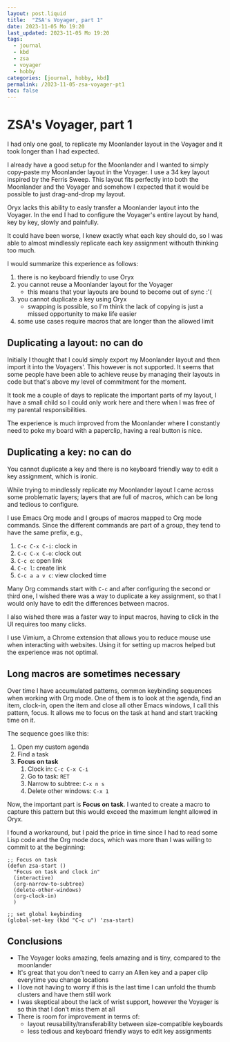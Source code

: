 ```yaml
---
layout: post.liquid
title:  "ZSA's Voyager, part 1"
date: 2023-11-05 Mo 19:20
last_updated: 2023-11-05 Mo 19:20
tags:
  - journal
  - kbd
  - zsa
  - voyager
  - hobby
categories: [journal, hobby, kbd]
permalink: /2023-11-05-zsa-voyager-pt1
toc: false
---
```



# ZSA's Voyager, part 1

I had only one goal, to replicate my Moonlander layout in the
Voyager and it took longer than I had expected.

I already have a good setup for the Moonlander and I wanted to
simply copy-paste my Moonlander layout in the Voyager. I use a 34
key layout inspired by the Ferris Sweep. This layout fits perfectly
into both the Moonlander and the Voyager and somehow I expected that
it would be possible to just drag-and-drop my layout.

Oryx lacks this ability to easly transfer a Moonlander layout into
the Voyager. In the end I had to configure the Voyager's entire
layout by hand, key by key, slowly and painfully. 

It could have been worse, I knew exactly what each key should do, so
I was able to almost mindlessly replicate each key assignment
withouth thinking too much.

I would summarize this experience as follows:

1.  there is no keyboard friendly to use Oryx
2.  you cannot reuse a Moonlander layout for the Voyager
    -   this means that your layouts are bound to become out of
        sync :'(
3.  you cannot duplicate a key using Oryx
    -   swapping is possible, so I'm think the lack of copying is just
        a missed opportunity to make life easier
4.  some use cases require macros that are longer than the allowed
    limit


## Duplicating a layout: no can do

Initially I thought that I could simply export my Moonlander layout
and then import it into the Voyagers'. This however is not
supported. It seems that some people have been able to achieve
reuse by managing their layouts in code but that's above my level
of commitment for the moment.

It took me a couple of days to replicate the important parts of my
layout, I have a small child so I could only work here and there
when I was free of my parental responsibilities.

The experience is much improved from the Moonlander where I
constantly need to poke my board with a paperclip, having a real 
button is nice.


## Duplicating a key: no can do

You cannot duplicate a key and there is no keyboard friendly way to
edit a key assignment, which is ironic.

While trying to mindlessly replicate my Moonlander layout I came
across some problematic layers; layers that are full of macros,
which can be long and tedious to configure.

I use Emacs Org mode and I groups of macros mapped to Org mode
commands. Since the different commands are part of a group, they
tend to have the same prefix, e.g.,

1.  `C-c C-x C-i`: clock in
2.  `C-c C-x C-o`: clock out
3.  `C-c o`: open link
4.  `C-c l`: create link
5.  `C-c a a v c`: view clocked time

Many Org commands start with `C-c` and after configuring the second
or third one, I wished there was a way to duplicate a key
assignment, so that I would only have to edit the differences
between macros.

I also wished there was a faster way to input macros, having to
click in the UI requires too many clicks.

I use Vimium, a Chrome extension that allows you to reduce mouse
use when interacting with websites. Using it for setting up macros
helped but the experience was not optimal.


## Long macros are sometimes necessary

Over time I have accumulated patterns, common keybinding sequences
when working with Org mode. One of them is to look at the agenda,
find an item, clock-in, open the item and close all other Emacs
windows, I call this pattern, focus. It allows me to focus on the
task at hand and start tracking time on it.

The sequence goes like this:

1.  Open my custom agenda
2.  Find a task
3.  **Focus on task**
    1.  Clock in: `C-c C-x C-i`
    2.  Go to task: `RET`
    3.  Narrow to subtree: `C-x n s`
    4.  Delete other windows: `C-x 1`

Now, the important part is **Focus on task**. I wanted to create a
macro to capture this pattern but this would exceed the maximum
lenght allowed in Oryx. 

I found a workaround, but I paid the price in time since I had to
read some Lisp code and the Org mode docs, which was more
than I was willing to commit to at the beginning:

    ;; Focus on task
    (defun zsa-start ()
      "Focus on task and clock in"
      (interactive)
      (org-narrow-to-subtree)
      (delete-other-windows)
      (org-clock-in)
      )
    
    ;; set global keybinding
    (global-set-key (kbd "C-c u") 'zsa-start)


## Conclusions

-   The Voyager looks amazing, feels amazing and is tiny, compared to
    the moonlander
-   It's great that you don't need to carry an Allen key and a paper
    clip everytime you change locations
-   I love not having to worry if this is the last time I can unfold
    the thumb clusters and have them still work
-   I was skeptical about the lack of wrist support, however the
    Voyager is so thin that I don't miss them at all
-   There is room for improvement in terms of:
    -   layout reusability/transferability between size-compatible
        keyboards
    -   less tedious and keyboard friendly ways to edit key assignments

